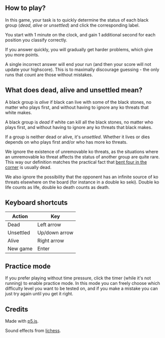 ## How to play?

In this game, your task is to quickly determine the status of each black group (*dead*, *alive* or *unsettled*) and click the corresponding label.

You start with 1 minute on the clock, and gain 1 additional second for each position you classify correctly.

If you answer quickly, you will gradually get harder problems, which give you more points.

A single incorrect answer will end your run (and then your score will not update your highscore). This is to maximally discourage guessing - the only runs that count are those without mistakes.

## What does dead, alive and unsettled mean?

A black group is *alive* if black can live with some of the black stones, no matter who plays first, and without having to ignore any ko threats that white makes.

A black group is *dead* if white can kill all the black stones, no matter who plays first, and without having to ignore any ko threats that black makes.

If a group is neither dead or alive, it's *unsettled*. Whether it lives or dies depends on who plays first and/or who has more ko threats.

We ignore the existence of unremovable ko threats, as the situations where an umremovable ko threat affects the status of another group are quite rare. This way our definition matches the practical fact that [bent four in the corner](https://senseis.xmp.net/?BentFourInTheCorner) is usually dead.

We also ignore the possibility that the opponent has an infinite source of ko threats elsewhere on the board (for instance in a double ko seki). Double ko life counts as life, double ko death counts as death.

<!-- ## Examples

TODO add examples with explanation. -->

## Keyboard shortcuts

| Action    | Key           |
|-----------|---------------|
| Dead      | Left arrow    |
| Unsettled | Up/down arrow |
| Alive     | Right arrow   |
| New game  | Enter         |

## Practice mode

If you prefer playing without time pressure, click the timer (while it's not running) to enable practice mode. In this mode you can freely choose which difficulty level you want to be tested on, and if you make a mistake you can just try again until you get it right.

## Credits

Made with [p5.js](https://p5js.org/).

Sound effects from [lichess](https://github.com/lichess-org/lila).

